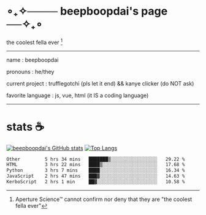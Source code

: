 # ∘₊✧──── beepboopdai's page ──✧₊∘
the coolest fella ever [^1]

---

name
: beepboopdai

pronouns
: he/they

current project
: trufflegotchi (pls let it end) && kanye clicker (do NOT ask)

favorite language
: js, vue, html (it IS a coding language)

---

# stats ☕

[![beepboopdai's GitHub stats](https://github-readme-stats.vercel.app/api?username=beepboopdai&theme=dracula&bg_color=00000000&hide_border=true)](https://github.com/anuraghazra/github-readme-stats) [![Top Langs](https://github-readme-stats.vercel.app/api/top-langs/?username=beepboopdai&theme=dracula&bg_color=00000000&hide_border=true&layout=donut)](https://github.com/anuraghazra/github-readme-stats) 

<!--START_SECTION:waka-->

```txt
Other         5 hrs 34 mins   ███████▒░░░░░░░░░░░░░░░░░   29.22 %
HTML          3 hrs 22 mins   ████▒░░░░░░░░░░░░░░░░░░░░   17.68 %
Python        3 hrs 7 mins    ████░░░░░░░░░░░░░░░░░░░░░   16.34 %
JavaScript    2 hrs 47 mins   ███▓░░░░░░░░░░░░░░░░░░░░░   14.63 %
KerboScript   2 hrs 1 min     ██▓░░░░░░░░░░░░░░░░░░░░░░   10.58 %
```

<!--END_SECTION:waka-->







[^1]: Aperture Science™ cannot confirm nor deny that they are "the coolest fella ever"
